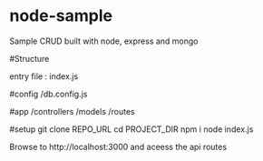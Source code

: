 # node-sample
Sample CRUD built with node, express and mongo

#Structure

entry file : index.js

#config
/db.config.js

#app
/controllers
/models
/routes

#setup
git clone REPO_URL
cd PROJECT_DIR
npm i
node index.js

Browse to http://localhost:3000 and aceess the api routes

